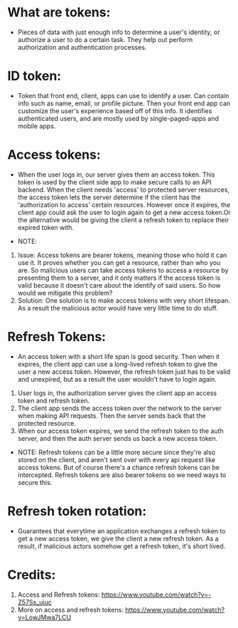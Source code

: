 # What are tokens:

- Pieces of data with just enough info to determine a user's
  identity, or authorize a user to do a certain task. They
  help out perform authorization and authentication processes.

# ID token:

- Token that front end, client, apps can use to identify a user. Can contain info such as name, email, or profile picture. Then your front end app can customize the user's experience based off of this info. It identifies authenticated users, and are mostly used by single-paged-apps and mobile apps.

# Access tokens:

- When the user logs in, our server gives them an access token. This token is used by the client side app to make secure calls to an API backend. When the client needs 'access' to protected server resources, the access token lets the server determine if the client has the 'authorization to access' certain resources. However once it expires, the client app could ask the user to login again to get a new access token.Or the alternative would be giving the client a refresh token to replace their expired token with.

- NOTE:

1. Issue: Access tokens are bearer tokens, meaning those who hold it can use it. It proves whether you can get a resource, rather than who you are. So malicious users can take access tokens to access a resource by presenting them to a server, and it only matters if the access token is valid because it doesn't care about the identify of said users. So how would we mitigate this problem?
2. Solution: One solution is to make access tokens with very short lifespan. As a result the malicious actor would have very little time to do stuff.

# Refresh Tokens:

- An access token with a short life span is good security. Then when it expires, the client app can use a long-lived refresh token to give the user a new access token. However, the refresh token just has to be valid and unexpired, but as a result the user wouldn't have to login again.

1. User logs in, the authorization server gives the client app an access token and refresh token.
2. The client app sends the access token over the network to the server when making API requests. Then the server sends back that the protected resource.
3. When our access token expires, we send the refresh token to the auth server, and then the auth server sends us back a new access token.

- NOTE: Refresh tokens can be a little more secure since they're also stored on the client, and aren't sent over with every api request like access tokens. But of course there's a chance refresh tokens can be intercepted. Refresh tokens are also bearer tokens so we need ways to secure this.

# Refresh token rotation:

- Guarantees that everytime an application exchanges a refresh token to get a new access token, we give the client a new refresh token. As a result, if malicious actors somehow get a refresh token, it's short lived.

# Credits:

1. Access and Refresh tokens: https://www.youtube.com/watch?v=-Z57Ss_uiuc
2. More on access and refresh tokens: https://www.youtube.com/watch?v=LowJMwa7LCU
